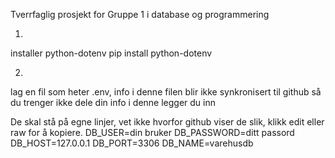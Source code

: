 Tverrfaglig prosjekt for Gruppe 1 i database og programmering

1.
installer python-dotenv
pip install python-dotenv

2.
lag en fil som heter .env, info i denne filen blir ikke synkronisert til github så du trenger ikke dele din info
i denne legger du inn 

De skal stå på egne linjer, vet ikke hvorfor github viser de slik, klikk edit eller raw for å kopiere.
DB_USER=din bruker
DB_PASSWORD=ditt passord
DB_HOST=127.0.0.1
DB_PORT=3306
DB_NAME=varehusdb
